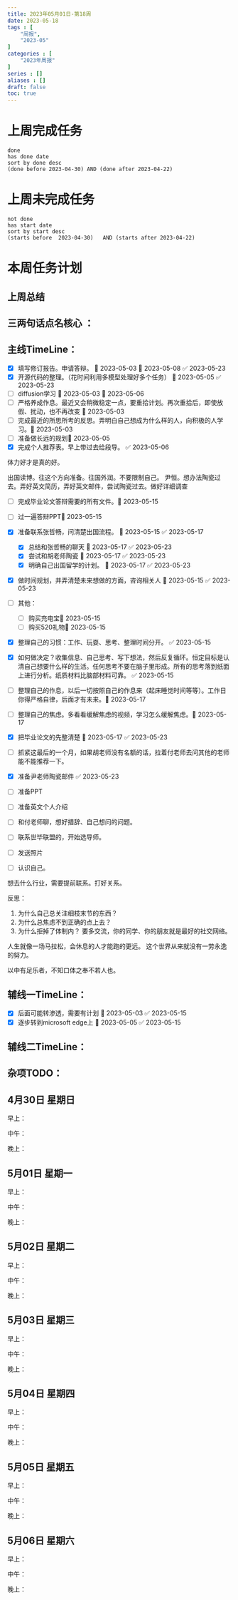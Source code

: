```yaml
---
title: 2023年05月01日-第18周
date: 2023-05-18
tags : [
	"周报",
	"2023-05"
]
categories : [
	"2023年周报"
]
series : []
aliases : []
draft: false
toc: true
---
```

# 上周完成任务
```tasks
done
has done date
sort by done desc
(done before 2023-04-30) AND (done after 2023-04-22)
```

# 上周未完成任务
```tasks
not done
has start date
sort by start desc
(starts before  2023-04-30)   AND (starts after 2023-04-22) 

```


# 本周任务计划

## 上周总结

## 三两句话点名核心 ：

## 主线TimeLine：

- [x] 填写修订报告。申请答辩。 🛫 2023-05-03 📅 2023-05-08 ✅ 2023-05-23
- [x] 开源代码的整理。（花时间利用多模型处理好多个任务） 🛫 2023-05-05 ✅ 2023-05-23
- [ ] diffusion学习 🛫 2023-05-03  📅 2023-05-06 
- [ ] 严格养成作息。最近又会稍微稳定一点，要重拾计划。再次重拾后，即使放假、扰动，也不再改变 🛫 2023-05-03
- [ ] 完成最近的所思所考的反思。弄明白自己想成为什么样的人，向积极的人学习。🛫 2023-05-03 
- [ ] 准备做长远的规划🛫 2023-05-05 
- [x] 完成个人推荐表。早上带过去给段导。 ✅ 2023-05-06

体力好才是真的好。

出国读博。往这个方向准备。往国外润。不要限制自己。
尹恒。想办法陶瓷过去。弄好英文简历，弄好英文邮件，尝试陶瓷过去。做好详细调查


- [ ] 完成毕业论文答辩需要的所有文件。🛫 2023-05-15 
- [ ] 过一遍答辩PPT🛫 2023-05-15 
- [x] 准备联系张哲畅，问清楚出国流程。 🛫 2023-05-15 ✅ 2023-05-17
	- [x] 总结和张哲畅的聊天 🛫 2023-05-17 ✅ 2023-05-23
	- [x] 尝试和胡老师陶瓷 🛫 2023-05-17 ✅ 2023-05-23
	- [x] 明确自己出国留学的计划。 🛫 2023-05-17 ✅ 2023-05-23
- [x] 做时间规划，并弄清楚未来想做的方面，咨询相关人 🛫 2023-05-15 ✅ 2023-05-23
- [ ] 其他：
	- [ ] 购买充电宝🛫 2023-05-15 
	- [ ] 购买520礼物🛫 2023-05-15 
- [x] 整理自己的习惯：工作、玩耍、思考、整理时间分开。 ✅ 2023-05-15
- [x] 如何做决定？收集信息、自己思考、写下想法，然后反复循环。恒定目标是认清自己想要什么样的生活。任何思考不要在脑子里形成。所有的思考落到纸面上进行分析。纸质材料比脑部材料可靠。 ✅ 2023-05-15
- [ ] 整理自己的作息，以后一切按照自己的作息来（起床睡觉时间等等）。工作日你得严格自律，后面才有未来。🛫 2023-05-17 
- [ ] 整理自己的焦虑。多看看缓解焦虑的视频，学习怎么缓解焦虑。🛫 2023-05-17 
- [x] 把毕业论文的先整清楚 📅 2023-05-17 ✅ 2023-05-23
- [ ] 抓紧这最后的一个月，如果胡老师没有名额的话，拉着付老师去问其他的老师能不能推荐一下。


- [x] 准备尹老师陶瓷邮件 ✅ 2023-05-23
- [ ] 准备PPT
- [ ] 准备英文个人介绍
- [ ] 和付老师聊，想好措辞、自己想问的问题。
- [ ] 联系世毕联盟的，开始选导师。
- [ ] 发送照片
- [ ] 认识自己。

想去什么行业，需要提前联系。打好关系。

反思：
1. 为什么自己总关注细枝末节的东西？
3. 为什么总焦虑不到正确的点上去？
4. 为什么拒掉了体制内？
要多交流，你的同学、你的朋友就是最好的社交网络。

人生就像一场马拉松，会休息的人才能跑的更远。
这个世界从来就没有一劳永逸的努力。

以中有足乐者，不知口体之奉不若人也。

## 辅线一TimeLine：
- [x] 后面可能转渗透，需要有计划 🛫 2023-05-03 ✅ 2023-05-15
- [x] 逐步转到microsoft edge上 🛫 2023-05-05 ✅ 2023-05-15

## 辅线二TimeLine：

## 杂项TODO：



## 4月30日 星期日  
早上：

中午：

晚上：

## 5月01日 星期一  
早上：

中午：

晚上：

## 5月02日 星期二  
早上：

中午：

晚上：

## 5月03日 星期三  
早上：

中午：

晚上：

## 5月04日 星期四  
早上：

中午：

晚上：

## 5月05日 星期五  
早上：

中午：

晚上：

## 5月06日 星期六  
早上：

中午：

晚上：




